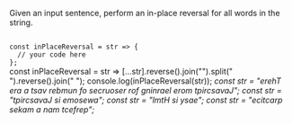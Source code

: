 Given an input sentence, perform an in-place reversal for all words in the string.

<codeblock language="javascript" type="exercise" testMode="multipleInput">
<code>
const inPlaceReversal = str => {
  // your code here
};
</code>

<solution>
const inPlaceReversal = str => [...str].reverse().join("").split(" ").reverse().join(" ");
</solution>

<testcases>
<caller>
console.log(inPlaceReversal(str));
</caller>
<testcase>
<i>
const str = "erehT era a tsav rebmun fo secruoser rof gninrael erom tpircsavaJ";
</i>
</testcase>
<testcase>
<i>
const str = "tpircsavaJ si emosewa";
</i>
</testcase>
<testcase>
<i>
const str = "lmtH si ysae";
</i>
</testcase>
<testcase>
<i>
const str = "ecitcarp sekam a nam tcefrep";
</i>
</testcase>
</testcases>
</codeblock>
